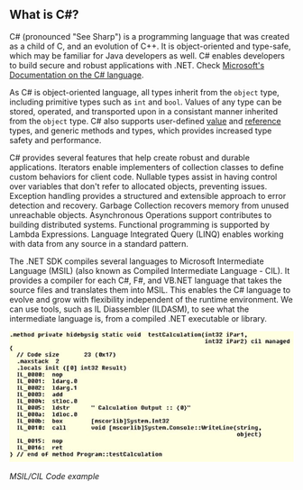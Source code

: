 ## What is C#?

C# (pronounced "See Sharp") is a programming language that was created as a child of C, and an evolution of C++. It is object-oriented and type-safe, which may be familiar for Java developers as well. C# enables developers to build secure and robust applications with .NET. Check [Microsoft's Documentation on the C# language](https://docs.microsoft.com/en-us/dotnet/csharp/).

As C# is object-oriented language, all types inherit from the `object` type, including primitive types such as `int` and `bool`. Values of any type can be stored, operated, and transported upon in a consistant manner inherited from the `object` type. C# also supports user-defined [value](https://docs.microsoft.com/en-us/dotnet/csharp/language-reference/builtin-types/value-types) and [reference](https://docs.microsoft.com/en-us/dotnet/csharp/language-reference/builtin-types/reference-types) types, and generic methods and types, which provides increased type safety and performance.

C# provides several features that help create robust and durable applications. Iterators enable implementers of collection classes to define custom behaviors for client code. Nullable types assist in having control over variables that don't refer to allocated objects, preventing issues. Exception handling provides a structured and extensible approach to error detection and recovery. Garbage Collection recovers memory from unused unreachable objects. Asynchronous Operations support contributes to building distributed systems. Functional programming is supported by Lambda Expressions. Language Integrated Query (LINQ) enables working with data from any source in a standard pattern.

The .NET SDK compiles several languages to Microsoft Intermediate Language (MSIL) (also known as Compiled Intermediate Language - CIL). It provides a compiler for each C#, F#, and VB.NET language that takes the source files and translates them into MSIL. This enables the C# language to evolve and grow with flexibility independent of the runtime environment. We can use tools, such as IL Diassembler (ILDASM), to see what the intermediate language is, from a compiled .NET executable or library.

![MSIL/CIL Code](./_images/MSIL-code.jpg)

*MSIL/CIL Code example*